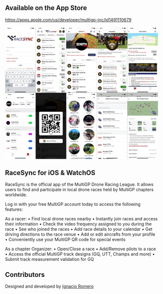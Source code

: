 
## Available on the App Store
https://apps.apple.com/us/developer/multigp-inc/id1491110679

![RaceSyn Screenshots](Documentation/UI/AppStore_Screenshots/RaceSync_6.5_display_screenshots_all.png)

## RaceSync for iOS & WatchOS
RaceSync is the official app of the MultiGP Drone Racing League. It allows users to find and participate in local drone races held by MultiGP chapters worldwide.

Log in with your free MultiGP account today to access the following features:

As a racer:
• Find local drone races nearby
• Instantly join races and access their information
• Check the video frequency assigned to you during the race
• See who joined the races
• Add race details to your calendar
• Get driving directions to the race venue
• Add or edit aircrafts from your profile
• Conveniently use your MultiGP QR code for special events

As a chapter Organizer:
• Open/Close a race
• Add/Remove pilots to a race
• Access the official MultiGP track designs (GQ, UTT, Champs and more)
• Submit track measurement validation for GQ



## Contributors
Designed and developed by [Ignacio Romero](https://github.com/dzenbot)
